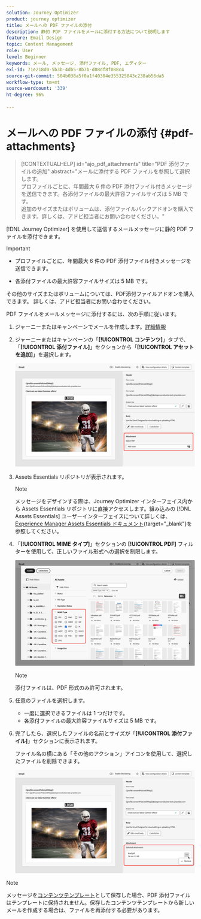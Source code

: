 ```yaml
---
solution: Journey Optimizer
product: journey optimizer
title: メールへの PDF ファイルの添付
description: 静的 PDF ファイルをメールに添付する方法について説明します
feature: Email Design
topic: Content Management
role: User
level: Beginner
keywords: メール, メッセージ, 添付ファイル, PDF, エディター
exl-id: 71e218d0-5b3b-4db5-8b7b-d08df8f088c4
source-git-commit: 504b038a5f0a1f40304e355325843c238ab56da5
workflow-type: tm+mt
source-wordcount: '339'
ht-degree: 96%

---
```


# メールへの PDF ファイルの添付 {#pdf-attachments}

>[!CONTEXTUALHELP]
>id="ajo_pdf_attachments"
>title="PDF 添付ファイルの追加"
>abstract="メールに添付する PDF ファイルを参照して選択します。</br>プロファイルごとに、年間最大 6 件の PDF 添付ファイル付きメッセージを送信できます。各添付ファイルの最大許容ファイルサイズは 5 MB です。</br>追加のサイズまたはボリュームは、添付ファイルパックアドオンを購入できます。詳しくは、アドビ担当者にお問い合わせください。"

[!DNL Journey Optimizer] を使用して送信するメールメッセージに静的 PDF ファイルを添付できます。

>[!IMPORTANT]
>
>* プロファイルごとに、年間最大 6 件の PDF 添付ファイル付きメッセージを送信できます。
>
>* 各添付ファイルの最大許容ファイルサイズは 5 MB です。
>
>その他のサイズまたはボリュームについては、PDF添付ファイルアドオンを購入できます。 詳しくは、アドビ担当者にお問い合わせください。

PDF ファイルをメールメッセージに添付するには、次の手順に従います。

1. ジャーニーまたはキャンペーンでメールを作成します。[詳細情報](create-email.md)

1. ジャーニーまたはキャンペーンの「**[!UICONTROL コンテンツ]**」タブで、「**[!UICONTROL 添付ファイル]**」セクションから「**[!UICONTROL アセットを追加]**」を選択します。

   ![](assets/email-select-pdf.png)

1. Assets Essentials リポジトリが表示されます。

   >[!NOTE]
   >
   >メッセージをデザインする際は、Journey Optimizer インターフェイス内から Assets Essentials リポジトリに直接アクセスします。組み込みの [!DNL Assets Essentials] ユーザーインターフェイスについて詳しくは、[Experience Manager Assets Essentials ドキュメント](https://experienceleague.adobe.com/docs/experience-manager-assets-essentials/help/introduction.html?lang=ja){target="_blank"}を参照してください。

1. 「**[!UICONTROL MIME タイプ]**」セクションの **[!UICONTROL PDF]** フィルターを使用して、正しいファイル形式への選択を制限します。

   ![](assets/email-assets-pdf.png)

   >[!NOTE]
   >
   >添付ファイルは、PDF 形式のみ許可されます。

1. 任意のファイルを選択します。

   * 一度に選択できるファイルは 1 つだけです。
   * 各添付ファイルの最大許容ファイルサイズは 5 MB です。

1. 完了したら、選択したファイルの名前とサイズが「**[!UICONTROL 添付ファイル]**」セクションに表示されます。

   ファイル名の横にある「その他のアクション」アイコンを使用して、選択したファイルを削除できます。

   ![](assets/email-remove-attachment.png)

>[!NOTE]
>
>メッセージを[コンテンツテンプレート](../content-management/create-content-templates.md)として保存した場合、PDF 添付ファイルはテンプレートに保持されません。保存したコンテンツテンプレートから新しいメールを作成する場合は、ファイルを再添付する必要があります。
